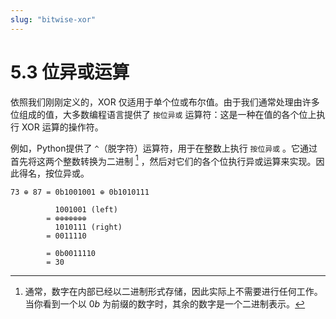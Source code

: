 ```yaml
---
slug: "bitwise-xor"
---
```


# 5.3 位异或运算

依照我们刚刚定义的，XOR 仅适用于单个位或布尔值。由于我们通常处理由许多位组成的值，大多数编程语言提供了 `按位异或` 运算符：这是一种在值的各个位上执行 XOR 运算的操作符。

例如，Python提供了 `^`（脱字符）运算符，用于在整数上执行 `按位异或` 。它通过首先将这两个整数转换为二进制 [^1] ，然后对它们的各个位执行异或运算来实现。因此得名，按位异或。

```
73 ⊕ 87 = 0b1001001 ⊕ 0b1010111 

          1001001 (left) 
        = ⊕⊕⊕⊕⊕⊕⊕
          1010111 (right) 
        = 0011110
        
        = 0b0011110
        = 30
```

[^1]: 通常，数字在内部已经以二进制形式存储，因此实际上不需要进行任何工作。当你看到一个以 $0b$ 为前缀的数字时，其余的数字是一个二进制表示。